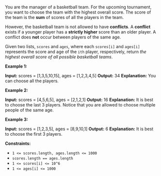 
You are the manager of a basketball team. For the upcoming tournament, you want to choose the team with the highest overall score. The score of the team is the  **sum**  of scores of all the players in the team.

However, the basketball team is not allowed to have  **conflicts**. A  **conflict**  exists if a younger player has a  **strictly higher**  score than an older player. A conflict does  **not**  occur between players of the same age.

Given two lists,  `scores`  and  `ages`, where each  `scores[i]`  and  `ages[i]`  represents the score and age of the  `ith`  player, respectively, return  _the highest overall score of all possible basketball teams_.

**Example 1:**

**Input:** scores = [1,3,5,10,15], ages = [1,2,3,4,5]
**Output:** 34
**Explanation:** You can choose all the players.

**Example 2:**

**Input:** scores = [4,5,6,5], ages = [2,1,2,1]
**Output:** 16
**Explanation:** It is best to choose the last 3 players. Notice that you are allowed to choose multiple people of the same age.

**Example 3:**

**Input:** scores = [1,2,3,5], ages = [8,9,10,1]
**Output:** 6
**Explanation:** It is best to choose the first 3 players.

**Constraints:**

-   `1 <= scores.length, ages.length <= 1000`
-   `scores.length == ages.length`
-   `1 <= scores[i] <= 10^6`
-   `1 <= ages[i] <= 1000`